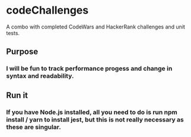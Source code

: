 # codeChallenges
A combo with completed CodeWars and HackerRank challenges and unit tests.

## Purpose

### I will be fun to track performance progess and change in syntax and readability.

## Run it

### If you have Node.js installed,  all you need to do is run npm install / yarn to install jest, but this is not really necessary as these are singular.
